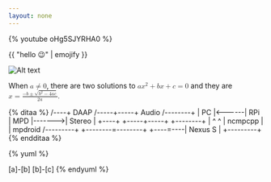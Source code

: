 ```yaml
---
layout: none
---
```


{% youtube oHg5SJYRHA0 %}

 {{  "hello :wink:"  | emojify }}

![Alt text](http://yuml.me/diagram/class/[Project]->[Task])

When <math><mi>a</mi><mo>&#x2260;</mo><mn>0</mn></math>,
there are two solutions to <math>
  <mi>a</mi><msup><mi>x</mi><mn>2</mn></msup>
  <mo>+</mo> <mi>b</mi><mi>x</mi>
  <mo>+</mo> <mi>c</mi> <mo>=</mo> <mn>0</mn>
</math> and they are
<math mode="display">
  <mi>x</mi> <mo>=</mo>
  <mrow>
    <mfrac>
      <mrow>
        <mo>&#x2212;</mo>
        <mi>b</mi>
        <mo>&#x00B1;</mo>
        <msqrt>
          <msup><mi>b</mi><mn>2</mn></msup>
          <mo>&#x2212;</mo>
          <mn>4</mn><mi>a</mi><mi>c</mi>
        </msqrt>
      </mrow>
      <mrow> <mn>2</mn><mi>a</mi> </mrow>
    </mfrac>
  </mrow>
  <mtext>.</mtext>
</math>


{% ditaa %}
/----+  DAAP /-----+-----+ Audio  /--------+
| PC |<------| RPi | MPD |------->| Stereo |
+----+       +-----+-----+        +--------+
   |                 ^ ^
   |     ncmpcpp     | | mpdroid /---------+
   +--------=--------+ +----=----| Nexus S |
                                 +---------+
{% endditaa %}

{% yuml %}

[a]-[b]
[b]-[c]
{% endyuml %}

